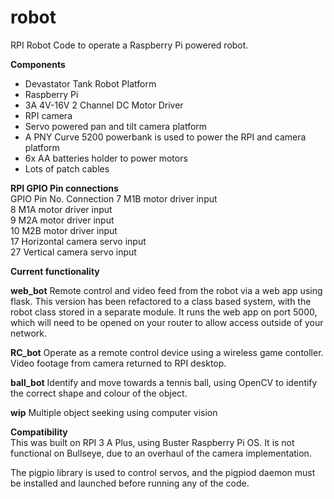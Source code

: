 # robot
RPI Robot
Code to operate a Raspberry Pi powered robot.

**Components**   
- Devastator Tank Robot Platform
- Raspberry Pi 
- 3A 4V-16V 2 Channel DC Motor Driver  
- RPI camera  
- Servo powered pan and tilt camera platform  
- A PNY Curve 5200 powerbank is used to power the RPI and camera platform
- 6x AA batteries holder to power motors
- Lots of patch cables

**RPI GPIO Pin connections**  
GPIO Pin No.  Connection
7             M1B motor driver input  
8             M1A motor driver input  
9             M2A motor driver input  
10            M2B motor driver input  
17            Horizontal camera servo input  
27            Vertical camera servo input  

**Current functionality**   

**web_bot** Remote control and video feed from the robot via a web app using flask. This version has been refactored to a class based system, with the robot class stored in a separate module. It runs the web app on port 5000, which will need to be opened on your router to allow access outside of your network.  

**RC_bot** Operate as a remote control device using a wireless game contoller. Video footage from camera returned to RPI desktop.  

**ball_bot** Identify and move towards a tennis ball, using OpenCV to identify the correct shape and colour of the object.   

**wip** Multiple object seeking using computer vision 

**Compatibility**  
This was built on RPI 3 A Plus, using Buster Raspberry Pi OS. It is  not functional on Bullseye, due to an overhaul of the camera implementation. 

The pigpio library is used to control servos, and the pigpiod daemon must be installed and launched before running any of the code. 

